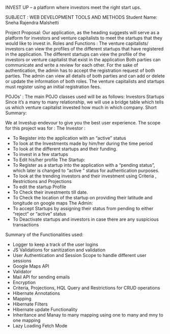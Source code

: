 INVEST UP – a platform where investors meet the right start ups.




SUBJECT : WEB DEVELOPMENT TOOLS AND METHODS
Student Name: Sneha Rajendra Malshetti





 

Project Proposal:
Our application, as the heading suggests will serve as a platform for investors and venture capitalists to meet the startups that they would like to invest in. 
Roles  and Functions :
The venture capitalists/ investors can view the profiles of the different startups that have registered in the application.
The different startups can view the profile of the investors or venture capitalist that exist in the application
 Both parties can communicate and write a review for each other. For the sake of authentication, the admin has to accept the registration request of both parties. 
The admin can view all details of both parties and can add or delete or update the information of both roles.
The venture capitalists and startups must register using an initial registration fees.

POJOs’ :
The main POJO classes used will be as follows:
Investors
Startups 
Since it’s a many to many relationship, we will use a bridge table which tells us which venture capitalist invested how much in which company.
Short Summary:

We at Investup endevour to give you the best user experience. The scope for this project was for :
The Investor :
-	To Register  into the application with an “active” status
-	To look at the Investments made by him/her during the time period
-	To look at the different startups and their funding.
-	To invest in a few startups
-	To Edit his/her profile
The Startup:
-	To Register as a startup into the application with a “pending status”, which later is changed to “active ” status for authentication purposes.
-	To look at the trending investors and their investment using Criteria , Restrictions and Projections  
-	To edit the startup Profile 
-	To Check their investments till date.
-	To Check the location of the startup on providing their latitude and longitude on google maps
The Admin:
-	To accept Startups by assigning their status from pending to either “reject” or “active” status
-	To Deactivate startups and investors in case there are any suspicious transactions 

Summary of the Functionalities used:
-	Logger to keep a track of the user logins 
-	JS Validations for sanitization and validation 
-	User Authentication and Session Scope to handle different user sessions
-	Google Maps API
-	Validator
-	Mail API for sending emails
-	Encryption
-	Criteria, Projections, HQL Query and Restrictions for CRUD operations
-	Hibernate Annotations
-	Mapping 
-	Hibernate Filters
-	Hibernate update Functionality
-	Inheritance and Manay to many mapping using one to many and mny to one mapping 
-	Lazy Loading Fetch Mode 



 
   
 
 
 

